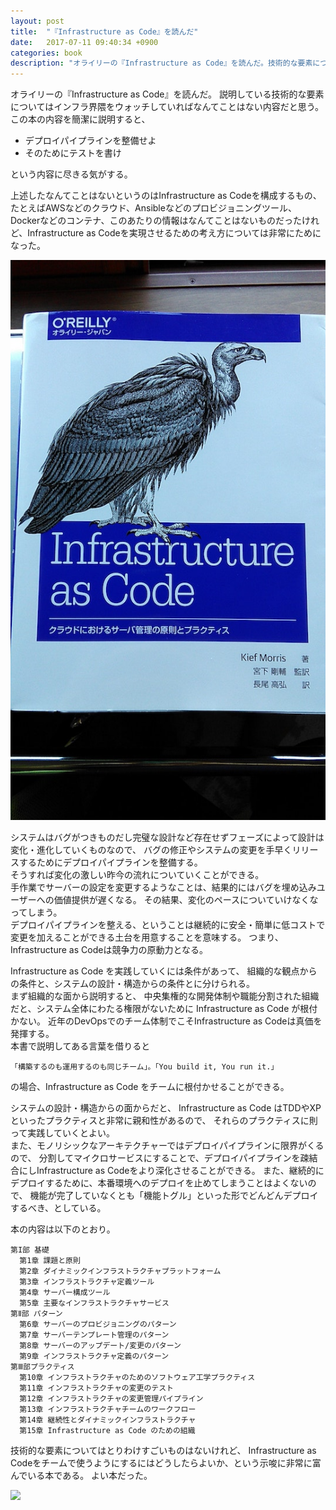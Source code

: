 ```yaml
---
layout: post
title:  "『Infrastructure as Code』を読んだ"
date:   2017-07-11 09:40:34 +0900
categories: book
description: "オライリーの『Infrastructure as Code』を読んだ。技術的な要素についてはインフラ界隈をウォッチしていればなんてことはないけれど、チームにどうしたらInfurastructure as Codeを根付かせることができるか、というプラクティスは非常に示唆に富んでいるよい本である。"
---
```


オライリーの『Infrastructure as Code』を読んだ。
説明している技術的な要素についてはインフラ界隈をウォッチしていればなんてことはない内容だと思う。
この本の内容を簡潔に説明すると、
* デプロイパイプラインを整備せよ
* そのためにテストを書け

という内容に尽きる気がする。

上述したなんてことはないというのはInfrastructure as Codeを構成するもの、たとえばAWSなどのクラウド、Ansibleなどのプロビジョニングツール、Dockerなどのコンテナ、このあたりの情報はなんてことはないものだったけれど、Infrastructure as Codeを実現させるための考え方については非常にためになった。

![infrastructure-as-code](/public/image/20170711/infrastructure_as_code_book.jpg)

システムはバグがつきものだし完璧な設計など存在せずフェーズによって設計は変化・進化していくものなので、
バグの修正やシステムの変更を手早くリリースするためにデプロイパイプラインを整備する。  
そうすれば変化の激しい昨今の流れについていくことができる。  
手作業でサーバーの設定を変更するようなことは、結果的にはバグを埋め込みユーザーへの価値提供が遅くなる。
その結果、変化のペースについていけなくなってしまう。  
デプロイパイプラインを整える、ということは継続的に安全・簡単に低コストで変更を加えることができる土台を用意することを意味する。
つまり、Infrastructure as Codeは競争力の原動力となる。

Infrastructure as Code を実践していくには条件があって、
組織的な観点からの条件と、システムの設計・構造からの条件とに分けられる。  
まず組織的な面から説明すると、
中央集権的な開発体制や職能分割された組織だと、システム全体にわたる権限がないために
Infrastructure as Code が根付かない。
近年のDevOpsでのチーム体制でこそInfrastructure as Codeは真価を発揮する。  
本書で説明してある言葉を借りると
```
「構築するのも運用するのも同じチーム」。「You build it, You run it.」
```
の場合、Infrastructure as Code をチームに根付かせることができる。

システムの設計・構造からの面からだと、
Infrastructure as Code はTDDやXPといったプラクティスと非常に親和性があるので、
それらのプラクティスに則って実践していくとよい。  
また、モノリシックなアーキテクチャーではデプロイパイプラインに限界がくるので、
分割してマイクロサービスにすることで、デプロイパイプラインを疎結合にしInfrastructure as Codeをより深化させることができる。
また、継続的にデプロイするために、本番環境へのデプロイを止めてしまうことはよくないので、
機能が完了していなくとも「機能トグル」といった形でどんどんデプロイするべき、としている。

本の内容は以下のとおり。  
```
第I部 基礎
  第1章 課題と原則
  第2章 ダイナミックインフラストラクチャプラットフォーム
  第3章 インフラストラクチャ定義ツール
  第4章 サーバー構成ツール
  第5章 主要なインフラストラクチャサービス
第Ⅱ部 パターン
  第6章 サーバーのプロビジョニングのパターン
  第7章 サーバーテンプレート管理のパターン
  第8章 サーバーのアップデート/変更のパターン
  第9章 インフラストラクチャ定義のパターン
第Ⅲ部プラクティス
  第10章 インフラストラクチャのためのソフトウェア工学プラクティス
  第11章 インフラストラクチャの変更のテスト
  第12章 インフラストラクチャの変更管理パイプライン
  第13章 インフラストラクチャチームのワークフロー
  第14章 継続性とダイナミックインフラストラクチャ
  第15章 Infrastructure as Code のための組織
```

技術的な要素についてはとりわけすごいものはないけれど、
Infrastructure as Codeをチームで使うようにするにはどうしたらよいか、という示唆に非常に富んでいる本である。
よい本だった。

<a target="_blank"  href="https://www.amazon.co.jp/gp/product/4873117968/ref=as_li_tl?ie=UTF8&camp=247&creative=1211&creativeASIN=4873117968&linkCode=as2&tag=pinekta02-22&linkId=cf3acdda65ee867883450630cf8bd6be"><img border="0" src="//ws-fe.amazon-adsystem.com/widgets/q?_encoding=UTF8&MarketPlace=JP&ASIN=4873117968&ServiceVersion=20070822&ID=AsinImage&WS=1&Format=_SL250_&tag=pinekta02-22" ></a><img src="//ir-jp.amazon-adsystem.com/e/ir?t=pinekta02-22&l=am2&o=9&a=4873117968" width="1" height="1" border="0" alt="" style="border:none !important; margin:0px !important;" />
